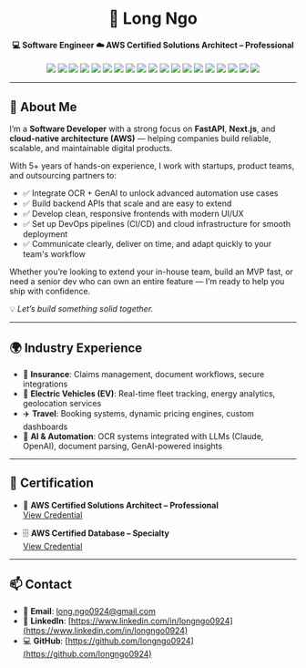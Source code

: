 <h1 align="center">🚀 Long Ngo</h1>
<h4 align="center">
  💻 Software Engineer ☁️ AWS Certified Solutions Architect – Professional
</h4>
<p align="center">
  <!-- Core Tech -->
  <img src="https://img.shields.io/badge/FastAPI-009688?style=for-the-badge&logo=fastapi&logoColor=white" />
  <img src="https://img.shields.io/badge/Next.js-000000?style=for-the-badge&logo=next.js&logoColor=white" />
  <img src="https://img.shields.io/badge/Vercel-000000?style=for-the-badge&logo=vercel&logoColor=white" />
  <img src="https://img.shields.io/badge/Supabase-3FCF8E?style=for-the-badge&logo=supabase&logoColor=white" />
  <img src="https://img.shields.io/badge/Stripe-635BFF?style=for-the-badge&logo=stripe&logoColor=white" />
  
  <!-- Database -->
  <img src="https://img.shields.io/badge/PostgreSQL-336791?style=for-the-badge&logo=postgresql&logoColor=white" />
  <img src="https://img.shields.io/badge/MongoDB-47A248?style=for-the-badge&logo=mongodb&logoColor=white" />

  <!-- Backend -->
  <img src="https://img.shields.io/badge/Spring%20Boot-6DB33F?style=for-the-badge&logo=spring&logoColor=white" />
  <img src="https://img.shields.io/badge/Express.js-404D59?style=for-the-badge&logo=express&logoColor=white" />

  <!-- Frontend -->
  <img src="https://img.shields.io/badge/React-20232A?style=for-the-badge&logo=react&logoColor=61DAFB" />
  <img src="https://img.shields.io/badge/Tailwind_CSS-38B2AC?style=for-the-badge&logo=tailwind-css&logoColor=white" />

  <!-- Languages -->
  <img src="https://img.shields.io/badge/Python-3776AB?style=for-the-badge&logo=python&logoColor=white" />
  <img src="https://img.shields.io/badge/Java-ED8B00?style=for-the-badge&logo=openjdk&logoColor=white" />
  <img src="https://img.shields.io/badge/TypeScript-3178C6?style=for-the-badge&logo=typescript&logoColor=white" />

  <!-- Cloud / DevOps -->
  <img src="https://img.shields.io/badge/AWS-FF9900?style=for-the-badge&logo=amazonaws&logoColor=white" />
  <img src="https://img.shields.io/badge/Docker-2496ED?style=for-the-badge&logo=docker&logoColor=white" />
  <img src="https://img.shields.io/badge/GitHub_Actions-2088FF?style=for-the-badge&logo=github-actions&logoColor=white" />

  <img src="https://img.shields.io/badge/Claude-D97757?style=for-the-badge&logo=claude&logoColor=white" />
  <img src="https://img.shields.io/badge/HuggingFace-FFD21F?style=for-the-badge&logo=huggingface&logoColor=black" />
</p>

---

## 👋 About Me

I’m a **Software Developer** with a strong focus on **FastAPI**, **Next.js**, and **cloud-native architecture (AWS)** — helping companies build reliable, scalable, and maintainable digital products.

With 5+ years of hands-on experience, I work with startups, product teams, and outsourcing partners to:

- ✅ Integrate OCR + GenAI to unlock advanced automation use cases
- ✅ Build backend APIs that scale and are easy to extend  
- ✅ Develop clean, responsive frontends with modern UI/UX  
- ✅ Set up DevOps pipelines (CI/CD) and cloud infrastructure for smooth deployment  
- ✅ Communicate clearly, deliver on time, and adapt quickly to your team's workflow  

Whether you’re looking to extend your in-house team, build an MVP fast, or need a senior dev who can own an entire feature — I’m ready to help you ship with confidence.

💡 _Let’s build something solid together._

---

## 🌍 Industry Experience

- 🔐 **Insurance**: Claims management, document workflows, secure integrations  
- 🔋 **Electric Vehicles (EV)**: Real-time fleet tracking, energy analytics, geolocation services  
- ✈️ **Travel**: Booking systems, dynamic pricing engines, custom dashboards  
- 🤖 **AI & Automation**: OCR systems integrated with LLMs (Claude, OpenAI), document parsing, GenAI-powered insights

---

## 📜 Certification

- 🏅 **AWS Certified Solutions Architect – Professional**  
  [View Credential](https://www.credly.com/badges/d4488845-c210-47e2-98b0-851fdbc3d546/public_url)

- 🗄️ **AWS Certified Database – Specialty**  
  [View Credential](https://www.credly.com/badges/b40c6dc9-588d-4955-a005-02d4374420c4/public_url)

---

## 📫 Contact

- 📧 **Email**: [long.ngo0924@gmail.com](mailto:long.ngo0924@gmail.com)  
- 💼 **LinkedIn**: [https://www.linkedin.com/in/longngo0924](https://www.linkedin.com/in/longngo0924)  
- 💻 **GitHub**: [https://github.com/longngo0924](https://github.com/longngo0924)

